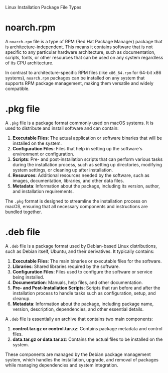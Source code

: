 Linux Installation Package File Types

# noarch.rpm

A `noarch.rpm` file is a type of RPM (Red Hat Package Manager) package that is architecture-independent. This means it contains software that is not specific to any particular hardware architecture, such as documentation, scripts, fonts, or other resources that can be used on any system regardless of its CPU architecture.

In contrast to architecture-specific RPM files (like `x86_64.rpm` for 64-bit x86 systems), `noarch.rpm` packages can be installed on any system that supports RPM package management, making them versatile and widely compatible.

# .pkg file

A `.pkg` file is a package format commonly used on macOS systems. It is used to distribute and install software and can contain:

1.  **Executable Files**: The actual application or software binaries that will be installed on the system.
2.  **Configuration Files**: Files that help in setting up the software's environment or configuration.
3.  **Scripts**: Pre- and post-installation scripts that can perform various tasks during the installation process, such as setting up directories, modifying system settings, or cleaning up after installation.
4.  **Resources**: Additional resources needed by the software, such as images, documentation, libraries, and other data files.
5.  **Metadata**: Information about the package, including its version, author, and installation requirements.

The `.pkg` format is designed to streamline the installation process on macOS, ensuring that all necessary components and instructions are bundled together.

# .deb file

A `.deb` file is a package format used by Debian-based Linux distributions, such as Debian itself, Ubuntu, and their derivatives. It typically contains:

1.  **Executable Files**: The main binaries or executable files for the software.
2.  **Libraries**: Shared libraries required by the software.
3.  **Configuration Files**: Files used to configure the software or service being installed.
4.  **Documentation**: Manuals, help files, and other documentation.
5.  **Pre- and Post-Installation Scripts**: Scripts that run before and after the installation process to handle tasks such as configuration, setup, and cleanup.
6.  **Metadata**: Information about the package, including package name, version, description, dependencies, and other essential details.

A `.deb` file is essentially an archive that contains two main components:

1.  **control.tar.gz or control.tar.xz**: Contains package metadata and control files.
2.  **data.tar.gz or data.tar.xz**: Contains the actual files to be installed on the system.

These components are managed by the Debian package management system, which handles the installation, upgrade, and removal of packages while managing dependencies and system integration.